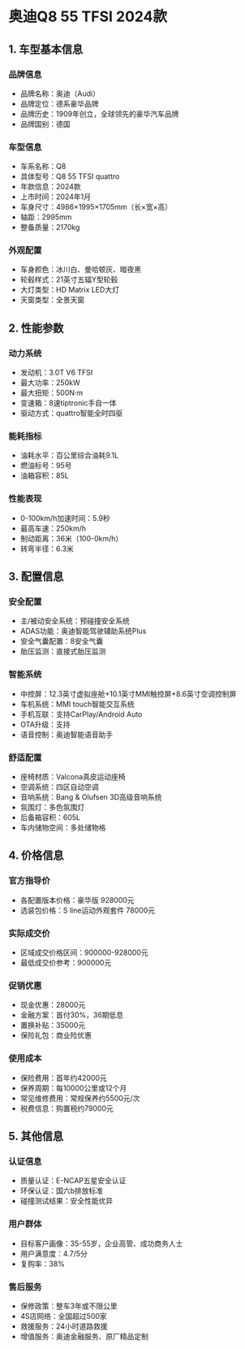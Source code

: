 # 奥迪Q8 55 TFSI 2024款

## 1. 车型基本信息
### 品牌信息
- 品牌名称：奥迪（Audi）
- 品牌定位：德系豪华品牌
- 品牌历史：1909年创立，全球领先的豪华汽车品牌
- 品牌国别：德国

### 车型信息
- 车系名称：Q8
- 具体型号：Q8 55 TFSI quattro
- 年款信息：2024款
- 上市时间：2024年1月
- 车身尺寸：4986×1995×1705mm（长×宽×高）
- 轴距：2995mm
- 整备质量：2170kg

### 外观配置
- 车身颜色：冰川白、曼哈顿灰、暗夜黑
- 轮毂样式：21英寸五辐Y型轮毂
- 大灯类型：HD Matrix LED大灯
- 天窗类型：全景天窗

## 2. 性能参数
### 动力系统
- 发动机：3.0T V6 TFSI
- 最大功率：250kW
- 最大扭矩：500N·m
- 变速箱：8速tiptronic手自一体
- 驱动方式：quattro智能全时四驱

### 能耗指标
- 油耗水平：百公里综合油耗9.1L
- 燃油标号：95号
- 油箱容积：85L

### 性能表现
- 0-100km/h加速时间：5.9秒
- 最高车速：250km/h
- 制动距离：36米（100-0km/h）
- 转弯半径：6.3米

## 3. 配置信息
### 安全配置
- 主/被动安全系统：预碰撞安全系统
- ADAS功能：奥迪智能驾驶辅助系统Plus
- 安全气囊配置：8安全气囊
- 胎压监测：直接式胎压监测

### 智能系统
- 中控屏：12.3英寸虚拟座舱+10.1英寸MMI触控屏+8.6英寸空调控制屏
- 车机系统：MMI touch智能交互系统
- 手机互联：支持CarPlay/Android Auto
- OTA升级：支持
- 语音控制：奥迪智能语音助手

### 舒适配置
- 座椅材质：Valcona真皮运动座椅
- 空调系统：四区自动空调
- 音响系统：Bang & Olufsen 3D高级音响系统
- 氛围灯：多色氛围灯
- 后备箱容积：605L
- 车内储物空间：多处储物格

## 4. 价格信息
### 官方指导价
- 各配置版本价格：豪华版 928000元
- 选装包价格：S line运动外观套件 78000元

### 实际成交价
- 区域成交价格区间：900000-928000元
- 最低成交价参考：900000元

### 促销优惠
- 现金优惠：28000元
- 金融方案：首付30%，36期低息
- 置换补贴：35000元
- 保险礼包：商业险优惠

### 使用成本
- 保险费用：首年约42000元
- 保养周期：每10000公里或12个月
- 常见维修费用：常规保养约5500元/次
- 税费信息：购置税约79000元

## 5. 其他信息
### 认证信息
- 质量认证：E-NCAP五星安全认证
- 环保认证：国六b排放标准
- 碰撞测试结果：安全性能优异

### 用户群体
- 目标客户画像：35-55岁，企业高管、成功商务人士
- 用户满意度：4.7/5分
- 复购率：38%

### 售后服务
- 保修政策：整车3年或不限公里
- 4S店网络：全国超过500家
- 救援服务：24小时道路救援
- 增值服务：奥迪金融服务、原厂精品定制